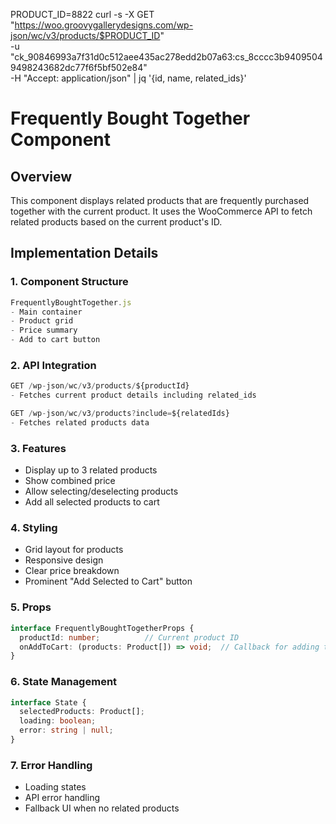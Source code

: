 PRODUCT_ID=8822
curl -s -X GET \
  "https://woo.groovygallerydesigns.com/wp-json/wc/v3/products/$PRODUCT_ID" \
  -u "ck_90846993a7f31d0c512aee435ac278edd2b07a63:cs_8cccc3b94095049498243682dc77f6f5bf502e84" \
  -H "Accept: application/json" | jq '{id, name, related_ids}'

# Frequently Bought Together Component

## Overview
This component displays related products that are frequently purchased together with the current product. It uses the WooCommerce API to fetch related products based on the current product's ID.

## Implementation Details

### 1. Component Structure
```jsx
FrequentlyBoughtTogether.js
- Main container
- Product grid
- Price summary
- Add to cart button
```

### 2. API Integration
```javascript
GET /wp-json/wc/v3/products/${productId}
- Fetches current product details including related_ids

GET /wp-json/wc/v3/products?include=${relatedIds}
- Fetches related products data
```

### 3. Features
- Display up to 3 related products
- Show combined price
- Allow selecting/deselecting products
- Add all selected products to cart

### 4. Styling
- Grid layout for products
- Responsive design
- Clear price breakdown
- Prominent "Add Selected to Cart" button

### 5. Props
```typescript
interface FrequentlyBoughtTogetherProps {
  productId: number;          // Current product ID
  onAddToCart: (products: Product[]) => void;  // Callback for adding to cart
}
```

### 6. State Management
```typescript
interface State {
  selectedProducts: Product[];
  loading: boolean;
  error: string | null;
}
```

### 7. Error Handling
- Loading states
- API error handling
- Fallback UI when no related products
